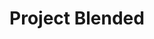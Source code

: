 ---
layout: page
title: Project Blended
headline: "Neo4J persistence manager implementation"
tags: [WoQ, Way of Quality, Blended, OSGi, Persistence, Neo4J]
comments: true
---